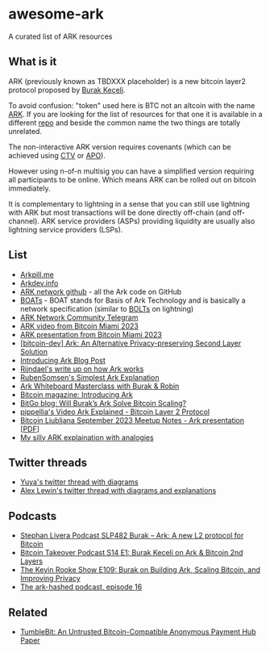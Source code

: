 # awesome-ark
A curated list of ARK resources

## What is it

ARK (previously known as TBDXXX placeholder) is a new bitcoin layer2 protocol proposed by [Burak Keçeli](https://twitter.com/brqgoo).

To avoid confusion: "token" used here is BTC not an altcoin with the name [ARK](https://ark.io). If you are looking for the list of resources for that one it is available in a different [repo](https://github.com/Guppster/awesome-ark) and beside the common name the two things are totally unrelated.

The non-interactive ARK version requires covenants (which can be achieved using [CTV](https://github.com/bitcoin/bips/blob/master/bip-0119.mediawiki) or [APO](https://github.com/bitcoin/bips/blob/master/bip-0118.mediawiki)).

However using n-of-n multisig you can have a simplified version requiring all participants to be online. Which means ARK can be rolled out on bitcoin immediately.

It is complementary to lightning in a sense that you can still use lightning with ARK but most transactions will be done
directly off-chain (and off-channel). ARK service providers (ASPs) providing liquidity are usually also lightning service providers (LSPs).

## List

* [Arkpill.me](https://www.arkpill.me)
* [Arkdev.info](https://arkdev.info)
* [ARK network github](https://github.com/ark-network) - all the Ark code on GitHub
* [BOATs](https://github.com/ark-network/boats) - BOAT stands for Basis of Ark Technology and is basically a network specification (similar to [BOLTs](https://github.com/lightning/bolts) on lightning)
* [ARK Network Community Telegram](https://t.me/ark_network_community)
* [ARK video from Bitcoin Miami 2023](https://bitcointv.com/w/pVk3bPfKZ7YqDzsNZjz9tf?start=4h9m28s)
* [ARK presentation from Bitcoin Miami 2023](https://docs.google.com/presentation/d/1xKIJt4CnUCFfxhIwDj_kW0Ecr0NcvN5bZ4SQexGJfmk/edit?usp=sharing)
* [[bitcoin-dev] Ark: An Alternative Privacy-preserving Second Layer Solution](https://lists.linuxfoundation.org/pipermail/bitcoin-dev/2023-May/021694.html)
* [Introducing Ark Blog Post](https://burakkeceli.medium.com/introducing-ark-6f87ae45e272)
* [Rijndael's write up on how Ark works](https://primal.net/thread/note1cuv7mg7z0w7jvwp9mlsu0zt6acnw54avaj5r5zgdkxlpjnqp3g0s5c0yht)
* [RubenSomsen's Simplest Ark Explanation](https://gist.github.com/RubenSomsen/a394beb1dea9e47e981216768e007454)
* [Ark Whiteboard Masterclass with Burak & Robin](https://youtu.be/EocWax43QgQ)
* [Bitcoin magazine: Introducing Ark](https://bitcoinmagazine.com/technical/how-ark-plans-to-scale-private-bitcoin-payments)
* [BitGo blog: Will Burak’s Ark Solve Bitcoin Scaling?](https://blog.bitgo.com/will-buraks-ark-solve-bitcoin-scaling-f31e65535c3f)
* [pippellia's Video Ark Explained - Bitcoin Layer 2 Protocol](https://rumble.com/v3nf9vd-ark-explained-bitcoin-layer-2-protocol.html)
* [Bitcoin Ljubljana September 2023 Meetup Notes - Ark presentation](https://www.bitcoin-ljubljana.si/meetup-notes/202309.html) [[PDF]](https://github.com/bitcoin-ljubljana/meetup/blob/main/presentations/Ark.pdf)
* [My silly ARK explaination with analogies](./explained.md)

## Twitter threads

* [Yuya's twitter thread with diagrams](https://twitter.com/ogw_yuya/status/1664497186703568896)
* [Alex Lewin's twitter thread with diagrams and explanations](https://twitter.com/_AlexLewin/status/1667185028768452611)

## Podcasts

* [Stephan Livera Podcast SLP482 Burak – Ark: A new L2 protocol for Bitcoin](https://stephanlivera.com/episode/482/)
* [Bitcoin Takeover Podcast S14 E1: Burak Keceli on Ark & Bitcoin 2nd Layers](https://www.youtube.com/watch?v=iQ7TLBhh9r4)
* [The Kevin Rooke Show E109: Burak on Building Ark, Scaling Bitcoin, and Improving Privacy](https://www.stacksats.how/podcasts/e109-burak-on-building-ark-scaling-bitcoin-and-improving-privacy)
* [The ark-hashed podcast, episode 16](https://youtu.be/p3TzBci2CyI)

## Related

* [TumbleBit: An Untrusted Bitcoin-Compatible Anonymous Payment Hub Paper](https://eprint.iacr.org/2016/575)
